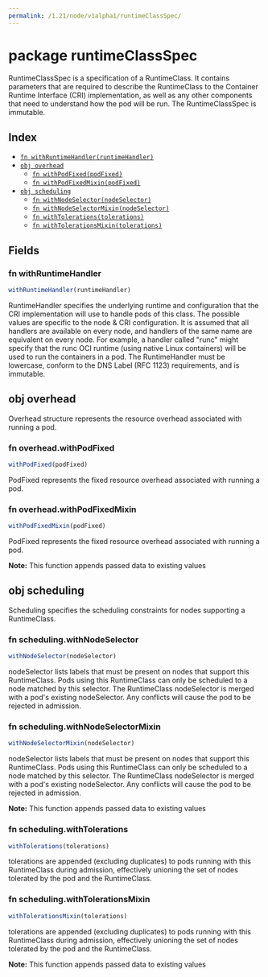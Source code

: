 ```yaml
---
permalink: /1.21/node/v1alpha1/runtimeClassSpec/
---
```


# package runtimeClassSpec

RuntimeClassSpec is a specification of a RuntimeClass. It contains parameters that are required to describe the RuntimeClass to the Container Runtime Interface (CRI) implementation, as well as any other components that need to understand how the pod will be run. The RuntimeClassSpec is immutable.

## Index

* [`fn withRuntimeHandler(runtimeHandler)`](#fn-withruntimehandler)
* [`obj overhead`](#obj-overhead)
  * [`fn withPodFixed(podFixed)`](#fn-overheadwithpodfixed)
  * [`fn withPodFixedMixin(podFixed)`](#fn-overheadwithpodfixedmixin)
* [`obj scheduling`](#obj-scheduling)
  * [`fn withNodeSelector(nodeSelector)`](#fn-schedulingwithnodeselector)
  * [`fn withNodeSelectorMixin(nodeSelector)`](#fn-schedulingwithnodeselectormixin)
  * [`fn withTolerations(tolerations)`](#fn-schedulingwithtolerations)
  * [`fn withTolerationsMixin(tolerations)`](#fn-schedulingwithtolerationsmixin)

## Fields

### fn withRuntimeHandler

```ts
withRuntimeHandler(runtimeHandler)
```

RuntimeHandler specifies the underlying runtime and configuration that the CRI implementation will use to handle pods of this class. The possible values are specific to the node & CRI configuration.  It is assumed that all handlers are available on every node, and handlers of the same name are equivalent on every node. For example, a handler called "runc" might specify that the runc OCI runtime (using native Linux containers) will be used to run the containers in a pod. The RuntimeHandler must be lowercase, conform to the DNS Label (RFC 1123) requirements, and is immutable.

## obj overhead

Overhead structure represents the resource overhead associated with running a pod.

### fn overhead.withPodFixed

```ts
withPodFixed(podFixed)
```

PodFixed represents the fixed resource overhead associated with running a pod.

### fn overhead.withPodFixedMixin

```ts
withPodFixedMixin(podFixed)
```

PodFixed represents the fixed resource overhead associated with running a pod.

**Note:** This function appends passed data to existing values

## obj scheduling

Scheduling specifies the scheduling constraints for nodes supporting a RuntimeClass.

### fn scheduling.withNodeSelector

```ts
withNodeSelector(nodeSelector)
```

nodeSelector lists labels that must be present on nodes that support this RuntimeClass. Pods using this RuntimeClass can only be scheduled to a node matched by this selector. The RuntimeClass nodeSelector is merged with a pod's existing nodeSelector. Any conflicts will cause the pod to be rejected in admission.

### fn scheduling.withNodeSelectorMixin

```ts
withNodeSelectorMixin(nodeSelector)
```

nodeSelector lists labels that must be present on nodes that support this RuntimeClass. Pods using this RuntimeClass can only be scheduled to a node matched by this selector. The RuntimeClass nodeSelector is merged with a pod's existing nodeSelector. Any conflicts will cause the pod to be rejected in admission.

**Note:** This function appends passed data to existing values

### fn scheduling.withTolerations

```ts
withTolerations(tolerations)
```

tolerations are appended (excluding duplicates) to pods running with this RuntimeClass during admission, effectively unioning the set of nodes tolerated by the pod and the RuntimeClass.

### fn scheduling.withTolerationsMixin

```ts
withTolerationsMixin(tolerations)
```

tolerations are appended (excluding duplicates) to pods running with this RuntimeClass during admission, effectively unioning the set of nodes tolerated by the pod and the RuntimeClass.

**Note:** This function appends passed data to existing values